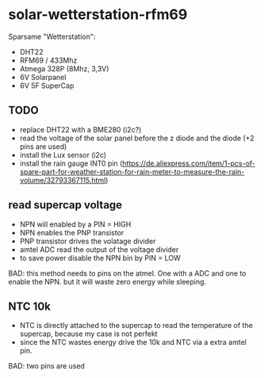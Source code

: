 # solar-wetterstation-rfm69

Sparsame "Wetterstation":

 * DHT22
 * RFM69 / 433Mhz
 * Atmega 328P (8Mhz, 3,3V)
 * 6V Solarpanel
 * 6V 5F SuperCap


## TODO
  * replace DHT22 with a BME280 (i2c?)
  * read the voltage of the solar panel before the z diode and the diode (+2 pins are used)
  * install the Lux sensor (i2c)
  * install the rain gauge INT0 pin (https://de.aliexpress.com/item/1-pcs-of-spare-part-for-weather-station-for-rain-meter-to-measure-the-rain-volume/32793367115.html) 


## read supercap voltage

  * NPN will enabled by a PIN = HIGH
  * NPN enables the PNP transistor
  * PNP transistor drives the volatage divider
  * amtel ADC read the output of the voltage divider
  * to save power disable the NPN bin by PIN = LOW
  
BAD: this method needs to pins on the atmel. One with a ADC and one to enable the NPN. but it will waste zero energy while sleeping.


## NTC 10k

  * NTC is directly attached to the supercap to read the temperature of the supercap, because my case is not perfekt
  * since the NTC wastes energy drive the 10k and NTC via a extra amtel pin.

BAD: two pins are used
  
